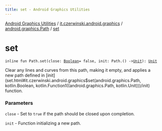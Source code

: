 ```yaml
---
title: set - Android Graphics Utilities
---
```


[Android Graphics Utilities](../../index.html) / [it.czerwinski.android.graphics](../index.html) / [android.graphics.Path](index.html) / [set](./set.html)

# set

`inline fun Path.set(close: `[`Boolean`](https://kotlinlang.org/api/latest/jvm/stdlib/kotlin/-boolean/index.html)` = false, init: Path.() -> `[`Unit`](https://kotlinlang.org/api/latest/jvm/stdlib/kotlin/-unit/index.html)`): `[`Unit`](https://kotlinlang.org/api/latest/jvm/stdlib/kotlin/-unit/index.html)

Clear any lines and curves from this path, making it empty,
and applies a new path defined in [init](set.html#it.czerwinski.android.graphics$set(android.graphics.Path, kotlin.Boolean, kotlin.Function1((android.graphics.Path, kotlin.Unit)))/init) function.

### Parameters

`close` - Set to `true` if the path should be closed upon completion.

`init` - Function initializing a new path.